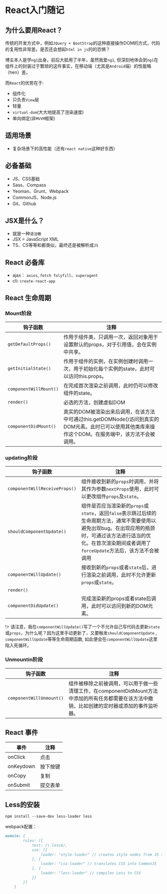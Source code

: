 # React入门随记

## 为什么要用React？

传统的开发方式中，例如`JQuery + BootStrap`的这种直接操作DOM的方式，代码的复用性非常差。是否还会想起`html in js`的的恐惧？

博主本人是学`ng1`出身，前后大抵用了半年，虽然我爱`ng1`, 但深刻地体会到`ng1`在组件上的封装过于繁琐的这件事实，在移动端（尤其是`Android`端）的性能略（hen）差。

而`React`的优势在于:

- 组件化
- 只负责`View`层
- 轻量
- `virtual-dom`(大大地提高了渲染速度)
- 单向绑定(非`MVVM`框架)

## 适用场景

- 复杂场景下的高性能（还有`react native`这种好东西）


## 必备基础

- JS、CSS基础
- Sass、Compass
- Yeoman、Grunt、Webpack
- CommonJS、Node.js
- Git、Github

## JSX是什么？

- 就是一种`语法糖`
- JSX = JavaScript XML
- TS、CS等等和都类似，最终还是被解析成`JS`


## React 必备库

- ajax： `axios`, `fetch folyfill`、`superagent`
- cli: `create-react-app`


## React 生命周期

### Mount阶段

钩子函数|注释
---|---
`getDefaultProps()`|作用于组件类，只调用一次，返回对象用于设置默认的props，对于引用值，会在实例中共享。
`getInitialState()`|作用于组件的实例，在实例创建时调用一次，用于初始化每个实例的state，此时可以访问this.props。
`componentWillMount()`|在完成首次渲染之前调用，此时仍可以修改组件的state。
`render()`|必选的方法，创建虚拟DOM
`componentDidMount()`|真实的DOM被渲染出来后调用，在该方法中可通过this.getDOMNode()访问到真实的DOM元素。此时已可以使用其他类库来操作这个DOM。在服务端中，该方法不会被调用。

### updating阶段
钩子函数|注释
---|---
`componentWillReceiveProps()`|组件接收到新的`props`时调用，并将其作为参数`nextProps`使用，此时可以更改组件`props`及`state`。
`shouldComponentUpdate()`|组件是否应当渲染新的`props`或`state`，返回`false`表示跳过后续的生命周期方法，通常不需要使用以避免出现bug。在出现应用的瓶颈时，可通过该方法进行适当的优化。在首次渲染期间或者调用了`forceUpdate`方法后，该方法不会被调用
`componentWillUpdate()`|接收到新的`props`或者`state`后，进行渲染之前调用，此时不允许更新`props`或`state`。
`render()`|
`componentDidUpdate()`|完成渲染新的props或者state后调用，此时可以访问到新的DOM元素。

!> 请注意，我在`componentWillUpdate()`写了一个不允许自己写代码去更新`state`或`props`，为什么呢？因为这里手动更新了，又要触发`shouldComponentUpdate` , `componentWillUpdate`等等生命周期函数, 如此便会在`componentWillUpdate`这里陷入死循环。

### Unmountin阶段
钩子函数|注释
---|---
`componentWillUnmount()`|组件被移除之前被调用，可以用于做一些清理工作，在componentDidMount方法中添加的所有任务都需要在该方法中撤销，比如创建的定时器或添加的事件监听器。


## React 事件

事件|注释
---|---
onClick|点击
onKeydown|按下按键
onCopy|复制
onSubmit|提交表单


## Less的安装

```markdown
npm install --save-dev less-loader less
```

webpack配置：
```markdown
module: {
        rules: [{
            test: /\.less$/,
            use: [{
                loader: "style-loader" // creates style nodes from JS strings
            }, {
                loader: "css-loader" // translates CSS into CommonJS
            }, {
                loader: "less-loader" // compiles Less to CSS
            }]
        }]
    }
```










